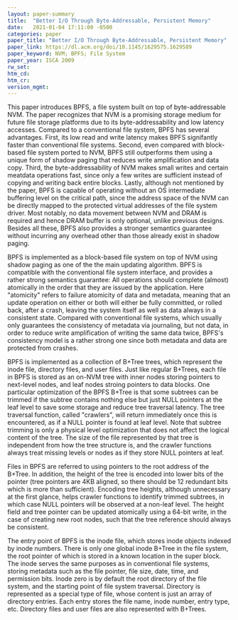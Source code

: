```yaml
---
layout: paper-summary
title:  "Better I/O Through Byte-Addressable, Persistent Memory"
date:   2021-01-04 17:11:00 -0500
categories: paper
paper_title: "Better I/O Through Byte-Addressable, Persistent Memory"
paper_link: https://dl.acm.org/doi/10.1145/1629575.1629589
paper_keyword: NVM; BPFS; File System
paper_year: ISCA 2009
rw_set:
htm_cd:
htm_cr:
version_mgmt:
---
```


This paper introduces BPFS, a file system built on top of byte-addressable NVM. The paper recognizes that NVM is a 
promising storage medium for future file storage platforms due to its byte-addressability and low latency accesses. 
Compared to a conventional file system, BPFS has several advantages. First, its low read and write latency makes BPFS 
signifantly faster than conventional file systems. Second, even compared with block-based file system ported to NVM, 
BPFS still outperforms them using a unique form of shadow paging that reduces write amplification and data copy.
Third, the byte-addressability of NVM makes small writes and certain meatdata operations fast, since only a few writes
are sufficient instead of copying and writing back entire blocks. Lastly, although not mentioned by the paper, BPFS
is capable of operating without an OS intermediate buffering level on the critical path, since the address space of the 
NVM can be directly mapped to the protected virtual addresses of the file system driver. Most notably, no data movement
between NVM and DRAM is required and hence DRAM buffer is only optional, unlike previous designs.
Besides all these, BPFS also provides a stronger semantics guarantee without incurring any overhead other than those
already exist in shadow paging.

BPFS is implemented as a block-based file system on top of NVM using shadow paging as one of the the main updating
algorithm. BPFS is compatible with the conventional file system interface, and provides a rather strong semantics
guarantee: All operations should complete (almost) atomically in the order that they are issued by the application. 
Here "atomicity" refers to failure atomicity of data and metadata, meaning that an update operation on either or both
will either be fully committed, or rolled back, after a crash, leaving the system itself as well as data always in a
consistent state. 
Compared with conventional file systems, which usually only guarantees the consistency of metadata via journaling,
but not data, in order to reduce write amplification of writing the same data twice, BPFS's consistency model is
a rather strong one since both metadata and data are protected from crashes.

BPFS is implemented as a collection of B+Tree trees, which represent the inode file, directory files, and user files. 
Just like regular B+Trees, each file in BPFS is stored as an on-NVM tree with inner nodes storing pointers to next-level
nodes, and leaf nodes stroing pointers to data blocks. One particular optimization of the BPFS B+Tree is that some
subtrees can be trimmed if the subtree contains nothing else but just NULL pointers at the leaf level to save
some storage and reduce tree traversal latency. 
The tree traversal function, called "crawlers", will return immediately once this is encountered, as if a NULL pointer 
is found at leaf level. Note that subtree trimming is only a physical level optimization that does not affect the 
logical content of the tree. The size of the file represented by that tree is independent from how the tree structure
is, and the crawler functions always treat missing levels or nodes as if they store NULL pointers at leaf.

Files in BPFS are referred to using pointers to the root address of the B+Tree. In addition, the height of the tree is
encoded into lower bits of the pointer (tree pointers are 4KB aligned, so there should be 12 redundant bits which is
more than sufficient). Encoding tree heights, although unnecessary at the first glance, helps crawler functions to
identify trimmed subtrees, in which case NULL pointers will be observed at a non-leaf level.
The height field and tree pointer can be updated atomically using a 64-bit write, in the case of creating new root 
nodes, such that the tree reference should always be consistent.

The entry point of BPFS is the inode file, which stores inode objects indexed by inode numbers. There is only one global
inode B+Tree in the file system, the root pointer of which is stored in a known location in the super block.
The inode serves the same purposes as in conventional file systems, storing metadata such as the file pointer, file
size, date, time, and permission bits. Inode zero is by default the root directory of the file system, and the starting
point of file system traversal.
Directory is represented as a special type of file, whose content is just an array of directory entries. Each entry 
stores the file name, inode number, entry type, etc. 
Directory files and user files are also represented with B+Trees.
